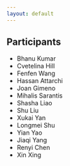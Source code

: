 ```yaml
---
layout: default
---
```


## Participants

+ Bhanu Kumar
+ Cvetelina Hill
+ Fenfen Wang
+ Hassan Attarchi
+ Joan Gimeno
+ Mihalis Sarantis
+ Shasha Liao
+ Shu Liu
+ Xukai Yan
+ Longmei Shu
+ Yian Yao
+ Jiaqi Yang
+ Renyi Chen
+ Xin Xing
